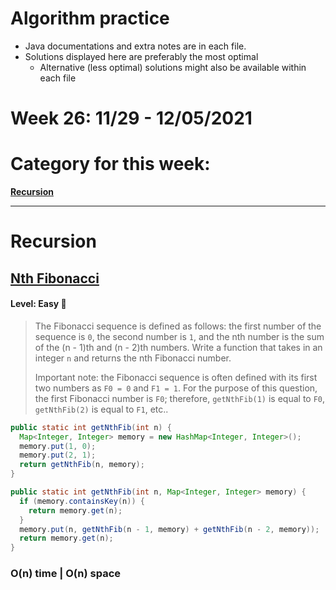 # Algorithm practice

* Java documentations and extra notes are in each file.
* Solutions displayed here are preferably the most optimal
  * Alternative (less optimal) solutions might also be available within each 
  file

# Week 26: 11/29 - 12/05/2021

# Category for this week:
**[Recursion](#recursion)**<br>

---

# Recursion

## [Nth Fibonacci](../Recursion/src/main/java/NthFibonacci.java)

#### Level: Easy 📗

> The Fibonacci sequence is defined as follows: the first number of the sequence is `0`, the second number is `1`, and the nth number is the sum of the (n - 1)th and (n - 2)th numbers. Write a function that takes in an integer `n` and returns the nth Fibonacci number.
>
> Important note: the Fibonacci sequence is often defined with its first two numbers as `F0 = 0` and `F1 = 1`. For the purpose of this question, the first Fibonacci number is `F0`; therefore, `getNthFib(1)` is equal to `F0`, `getNthFib(2)` is equal to `F1`, etc..

```java
public static int getNthFib(int n) {
  Map<Integer, Integer> memory = new HashMap<Integer, Integer>();
  memory.put(1, 0);
  memory.put(2, 1);
  return getNthFib(n, memory);
}

public static int getNthFib(int n, Map<Integer, Integer> memory) {
  if (memory.containsKey(n)) {
    return memory.get(n);
  }
  memory.put(n, getNthFib(n - 1, memory) + getNthFib(n - 2, memory));
  return memory.get(n);
}
```

### O(n) time | O(n) space

